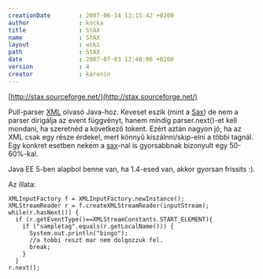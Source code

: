 ```yaml
---
creationDate        : 2007-06-14 13:15:42 +0200 
author              : kocka 
title               : StAX 
name                : StAX 
layout              : wiki 
path                : StAX 
date                : 2007-07-03 12:48:06 +0200 
version             : 4 
creator             : karenin 
---
```

[http://stax.sourceforge.net/](http://stax.sourceforge.net/)

Pull-parser [XML](XML.html) olvasó Java-hoz. Keveset eszik (mint a [Sax](sax.html)) de nem a parser dirigálja az event függvényt, hanem mindig parser.next()-et kell mondani, ha szeretnéd a következő tokent. Ezért aztán nagyon jó, ha az XML csak egy része érdekel, mert könnyű kiszálnni/skip-elni a többi tagnál.
Egy konkret esetben nekem a [sax](sax.html)-nal is gyorsabbnak bizonyult egy 50-60%-kal.

Java EE 5-ben alapbol benne van, ha 1.4-esed van, akkor gyorsan frissits :).

Az illata:
```
XMLInputFactory f = XMLInputFactory.newInstance();
XMLStreamReader r = f.createXMLStreamReader(inputStream);
while(r.hasNext()) {
  if (r.getEventType()==XMLStreamConstants.START_ELEMENT){
    if ("sampletag".equals(r.getLocalName())) {
      System.out.println("bingo");
      //a tobbi reszt mar nem dolgozzuk fel.
      break;
    }
  }
r.next();
```
